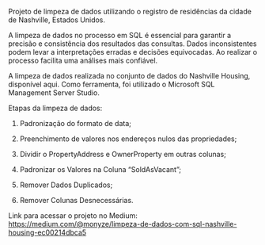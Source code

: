 Projeto de limpeza de dados utilizando o registro de residências da cidade de Nashville, Estados Unidos.

A limpeza de dados no processo em SQL é essencial para garantir a precisão e consistência dos resultados das consultas. Dados inconsistentes podem levar a interpretações erradas e decisões equivocadas. Ao realizar o processo facilita uma análises mais confiável.

A limpeza de dados realizada no conjunto de dados do Nashville Housing, disponível aqui. Como ferramenta, foi utilizado o Microsoft SQL Management Server Studio.

Etapas da limpeza de dados:

1. Padronização do formato de data;

2. Preenchimento de valores nos endereços nulos das propriedades;

3. Dividir o PropertyAddress e OwnerProperty em outras colunas;

4. Padronizar os Valores na Coluna “SoldAsVacant”;

5. Remover Dados Duplicados;

6. Remover Colunas Desnecessárias.

Link para acessar o projeto no Medium: 
https://medium.com/@monyze/limpeza-de-dados-com-sql-nashville-housing-ec00214dbca5
